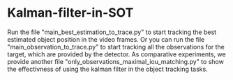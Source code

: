 # Kalman-filter-in-SOT
Run the file "main_best_estimation_to_trace.py" to start tracking the best estimated object position in the video frames.
Or you can run the file "main_observation_to_trace.py" to start tracking all the observations for the target, which are provided by the detector.
As comparative experiments, we provide another file "only_observations_maximal_iou_matching.py" to show the effectivness of using the kalman filter in the object tracking tasks.
